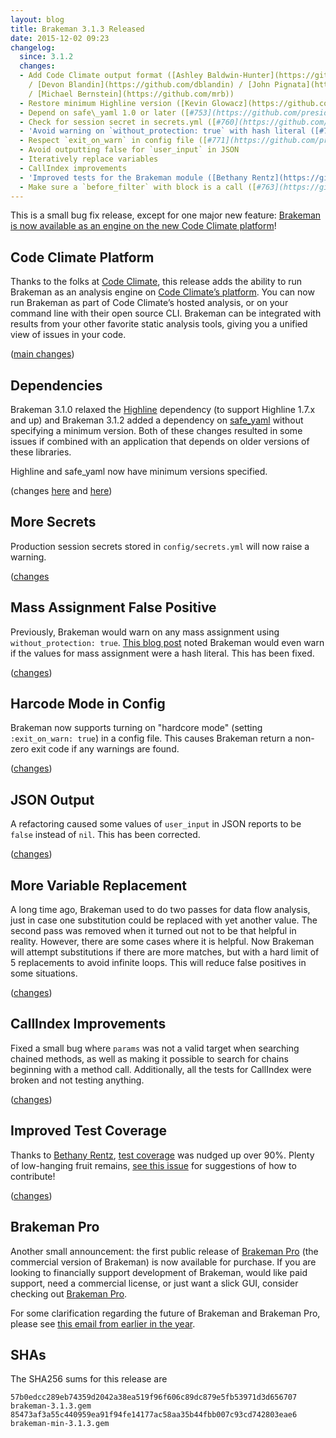 ```yaml
---
layout: blog
title: Brakeman 3.1.3 Released
date: 2015-12-02 09:23
changelog:
  since: 3.1.2
  changes:
  - Add Code Climate output format ([Ashley Baldwin-Hunter](https://github.com/ABaldwinHunter)
    / [Devon Blandin](https://github.com/dblandin) / [John Pignata](https://github.com/presidentbeef/brakeman/pull/759)
    / [Michael Bernstein](https://github.com/mrb))
  - Restore minimum Highline version ([Kevin Glowacz](https://github.com/kjg))
  - Depend on safe\_yaml 1.0 or later ([#753](https://github.com/presidentbeef/brakeman/issues/752))
  - Check for session secret in secrets.yml ([#760](https://github.com/presidentbeef/brakeman/issues/760))
  - 'Avoid warning on `without_protection: true` with hash literal ([#769](https://github.com/presidentbeef/brakeman/issues/769))'
  - Respect `exit_on_warn` in config file ([#771](https://github.com/presidentbeef/brakeman/pull/771))
  - Avoid outputting false for `user_input` in JSON
  - Iteratively replace variables
  - CallIndex improvements
  - 'Improved tests for the Brakeman module ([Bethany Rentz](https://github.com/bethanyr)) '
  - Make sure a `before_filter` with block is a call ([#763](https://github.com/presidentbeef/brakeman/issues/763))
---
```



This is a small bug fix release, except for one major new feature: [Brakeman is now available as an engine on the new Code Climate platform](https://codeclimate.com/changelog/5653c9b67f7feb0048003051)!


## Code Climate Platform

Thanks to the folks at [Code Climate](https://codeclimate.com/), this release adds the ability to run Brakeman as an analysis engine on [Code Climate’s platform](https://codeclimate.com/changelog/5653c9b67f7feb0048003051). You can now run Brakeman as part of Code Climate’s hosted analysis, or on your command line with their open source CLI. Brakeman can be integrated with results from your other favorite static analysis tools, giving you a unified view of issues in your code.

([main changes](https://github.com/presidentbeef/brakeman/pull/758))

## Dependencies

Brakeman 3.1.0 relaxed the [Highline](https://github.com/JEG2/highline) dependency (to support Highline 1.7.x and up) and Brakeman 3.1.2 added a dependency on [safe_yaml](https://github.com/dtao/safe_yaml) without specifying a minimum version. Both of these changes resulted in some issues if combined with an application that depends on older versions of these libraries.

Highline and safe\_yaml now have minimum versions specified.

(changes [here](https://github.com/presidentbeef/brakeman/pull/762) and [here](https://github.com/presidentbeef/brakeman/pull/753))

## More Secrets

Production session secrets stored in `config/secrets.yml` will now raise a warning.

([changes](https://github.com/presidentbeef/brakeman/pull/776)

## Mass Assignment False Positive

Previously, Brakeman would warn on any mass assignment using `without_protection: true`. [This blog post](https://carouselapps.com/2015/11/24/using-brakeman/) noted Brakeman would even warn if the values for mass assignment were a hash literal. This has been fixed.

([changes](https://github.com/presidentbeef/brakeman/pull/773))

## Harcode Mode in Config

Brakeman now supports turning on "hardcore mode" (setting `:exit_on_warn: true`) in a config file. This causes Brakeman return a non-zero exit code if any warnings are found.

([changes](https://github.com/presidentbeef/brakeman/pull/774))

## JSON Output

A refactoring caused some values of `user_input` in JSON reports to be `false` instead of `nil`. This has been corrected.

([changes](https://github.com/presidentbeef/brakeman/pull/756))

## More Variable Replacement

A long time ago, Brakeman used to do two passes for data flow analysis, just in case one substitution could be replaced with yet another value. The second pass was removed when it turned out not to be that helpful in reality. However, there are some cases where it is helpful. Now Brakeman will attempt substitutions if there are more matches, but with a hard limit of 5 replacements to avoid infinite loops. This will reduce false positives in some situations.

([changes](https://github.com/presidentbeef/brakeman/pull/757))

## CallIndex Improvements

Fixed a small bug where `params` was not a valid target when searching chained methods, as well as making it possible to search for chains beginning with a method call. Additionally, all the tests for CallIndex were broken and not testing anything.

([changes](https://github.com/presidentbeef/brakeman/pull/766))

## Improved Test Coverage

Thanks to [Bethany Rentz](https://github.com/bethanyr), [test coverage](https://codeclimate.com/github/presidentbeef/brakeman/coverage) was nudged up over 90%. Plenty of low-hanging fruit remains, [see this issue](https://github.com/presidentbeef/brakeman/issues/723) for suggestions of how to contribute!

([changes](https://github.com/presidentbeef/brakeman/pull/735))

## Brakeman Pro

Another small announcement: the first public release of [Brakeman Pro](http://brakemanscanner.org/brakeman_pro/) (the commercial version of Brakeman) is now available for purchase. If you are looking to financially support development of Brakeman, would like paid support, need a commercial license, or just want a slick GUI, consider checking out [Brakeman Pro](https://brakemanpro.com/).

For some clarification regarding the future of Brakeman and Brakeman Pro, please see [this email from earlier in the year](http://librelist.com/browser//brakeman/2015/2/24/future-of-brakeman/).

## SHAs

The SHA256 sums for this release are

    57b0edcc289eb74359d2042a38ea519f96f606c89dc879e5fb53971d3d656707  brakeman-3.1.3.gem
    85473af3a55c440959ea91f94fe14177ac58aa35b44fbb007c93cd742803eae6  brakeman-min-3.1.3.gem
